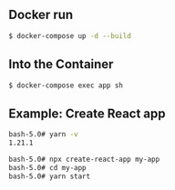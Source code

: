 ## Docker run

```bash
$ docker-compose up -d --build
```

## Into the Container

```bash
$ docker-compose exec app sh
```

## Example: Create React app

```bash
bash-5.0# yarn -v
1.21.1

bash-5.0# npx create-react-app my-app
bash-5.0# cd my-app
bash-5.0# yarn start
```
